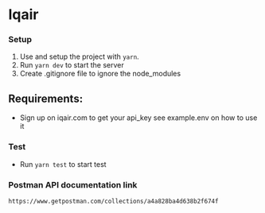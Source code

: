 # Iqair

### Setup

1. Use and setup the project with `yarn`.
2. Run `yarn dev` to start the server
3. Create .gitignore file to ignore the node_modules

## Requirements:

- Sign up on iqair.com to get your api_key
see example.env on how to use it

### Test

- Run `yarn test` to start test


### Postman API documentation link
`https://www.getpostman.com/collections/a4a828ba4d638b2f674f`

